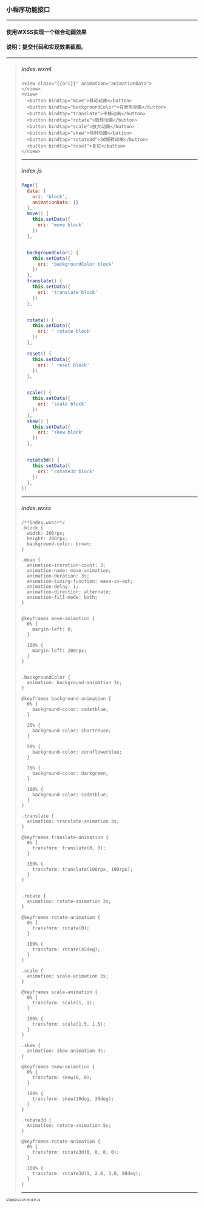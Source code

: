 ### 小程序功能接口

----

#### 使用WXSS实现一个综合动画效果

#### **说明**：提交代码和实现效果截图。

----

> ##### index.wxml
>
> ```wxml
> <view class="{{ori}}" animation="animationData">
> </view>
> <view>
>   <button bindtap="move">移动动画</button>
>   <button bindtap="backgroundColor">背景色动画</button>
>   <button bindtap="translate">平移动画</button>
>   <button bindtap="rotate">旋转动画</button>
>   <button bindtap="scale">放大动画</button>
>   <button bindtap="skew">倾斜动画</button>
>   <button bindtap="rotate3d">3d旋转动画</button>
>   <button bindtap="reset">复位</button>
> </view>
> ```
>
> ----
>
> ##### index.js
>
> ```javascript
> Page({
>   data: {
>     ori: 'block',
>     animationData: {}
>   },
>   move() {
>     this.setData({
>       ori: 'move block'
>     })
>   },
> 
> 
>   backgroundColor() {
>     this.setData({
>       ori: 'backgroundColor block'
>     })
>   },
>   translate() {
>     this.setData({
>       ori: 'translate block'
>     })
>   },
> 
> 
>   rotate() {
>     this.setData({
>       ori: ' rotate block'
>     })
>   },
> 
>   reset() {
>     this.setData({
>       ori: ' reset block'
>     })
>   },
> 
> 
>   scale() {
>     this.setData({
>       ori: 'scale block'
>     })
>   },
>   skew() {
>     this.setData({
>       ori: 'skew block'
>     })
>   },
> 
> 
>   rotate3d() {
>     this.setData({
>       ori: 'rotate3d block'
>     })
>   },
> })
> ```
>
> ----
>
> ##### index.wxss
>
> ```wxss
> /**index.wxss**/
> .block {
>   width: 200rpx;
>   height: 200rpx;
>   background-color: brown;
> }
> 
> .move {
>   animation-iteration-count: 3;
>   animation-name: move-animation;
>   animation-duration: 3s;
>   animation-timing-function: ease-in-out;
>   animation-delay: 1;
>   animation-direction: alternate;
>   animation-fill-mode: both;
> }
> 
> 
> @keyframes move-animation {
>   0% {
>     margin-left: 0;
>   }
> 
>   100% {
>     margin-left: 200rpx;
>   }
> }
> 
> 
> .backgroundColor {
>   animation: background-animation 3s;
> }
> 
> @keyframes background-animation {
>   0% {
>     background-color: cadetblue;
>   }
> 
>   25% {
>     background-color: chartreuse;
>   }
> 
>   50% {
>     background-color: cornflowerblue;
>   }
> 
>   75% {
>     background-color: darkgreen;
>   }
> 
>   100% {
>     background-color: cadetblue;
>   }
> }
> 
> .translate {
>   animation: translate-animation 3s;
> }
> 
> @keyframes translate-animation {
>   0% {
>     transform: translate(0, 0);
>   }
> 
>   100% {
>     transform: translate(100rpx, 100rpx);
>   }
> }
> 
> 
> .rotate {
>   animation: rotate-animation 3s;
> }
> 
> @keyframes rotate-animation {
>   0% {
>     transform: rotate(0);
>   }
> 
>   100% {
>     transform: rotate(45deg);
>   }
> }
> 
> .scale {
>   animation: scale-animation 3s;
> }
> 
> @keyframes scale-animation {
>   0% {
>     transform: scale(1, 1);
>   }
> 
>   100% {
>     transform: scale(1.5, 1.5);
>   }
> }
> 
> .skew {
>   animation: skew-animation 3s;
> }
> 
> @keyframes skew-animation {
>   0% {
>     transform: skew(0, 0);
>   }
> 
>   100% {
>     transform: skew(10deg, 30deg);
>   }
> }
> 
> .rotate3d {
>   Animation: rotate-animation 5s;
> }
> 
> @keyframes rotate-animation {
>   0% {
>     transform: rotate3d(0, 0, 0, 0);
>   }
> 
>   100% {
>     transform: rotate3d(1, 2.0, 3.0, 80deg);
>   }
> }
> ```
>
> -----

<img src="小程序功能接口.assets/截屏2022-05-16 14.15.24.png" alt="截屏2022-05-16 14.15.24" style="zoom:50%;" />